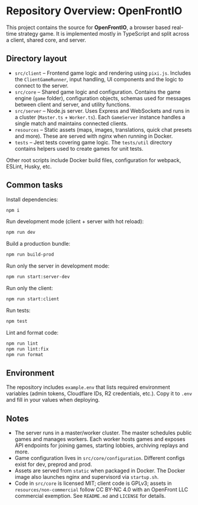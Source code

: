 # Repository Overview: OpenFrontIO

This project contains the source for **OpenFrontIO**, a browser based real-time strategy game. It is implemented mostly in TypeScript and split across a client, shared core, and server.

## Directory layout

- `src/client` – Frontend game logic and rendering using `pixi.js`. Includes the `ClientGameRunner`, input handling, UI components and the logic to connect to the server.
- `src/core` – Shared game logic and configuration. Contains the game engine (`game` folder), configuration objects, schemas used for messages between client and server, and utility functions.
- `src/server` – Node.js server. Uses Express and WebSockets and runs in a cluster (`Master.ts` + `Worker.ts`). Each `GameServer` instance handles a single match and maintains connected clients.
- `resources` – Static assets (maps, images, translations, quick chat presets and more). These are served with nginx when running in Docker.
- `tests` – Jest tests covering game logic. The `tests/util` directory contains helpers used to create games for unit tests.

Other root scripts include Docker build files, configuration for webpack, ESLint, Husky, etc.

## Common tasks

Install dependencies:

```bash
npm i
```

Run development mode (client + server with hot reload):

```bash
npm run dev
```

Build a production bundle:

```bash
npm run build-prod
```

Run only the server in development mode:

```bash
npm run start:server-dev
```

Run only the client:

```bash
npm run start:client
```

Run tests:

```bash
npm test
```

Lint and format code:

```bash
npm run lint
npm run lint:fix
npm run format
```

## Environment

The repository includes `example.env` that lists required environment variables (admin tokens, Cloudflare IDs, R2 credentials, etc.). Copy it to `.env` and fill in your values when deploying.

## Notes

- The server runs in a master/worker cluster. The master schedules public games and manages workers. Each worker hosts games and exposes API endpoints for joining games, starting lobbies, archiving replays and more.
- Game configuration lives in `src/core/configuration`. Different configs exist for dev, preprod and prod.
- Assets are served from `static` when packaged in Docker. The Docker image also launches nginx and supervisord via `startup.sh`.
- Code in `src/core` is licensed MIT; client code is GPLv3; assets in `resources/non-commercial` follow CC BY-NC 4.0 with an OpenFront LLC commercial exemption. See `README.md` and `LICENSE` for details.

